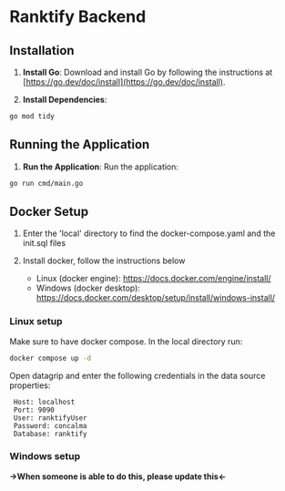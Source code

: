 # Ranktify Backend

## Installation

1. **Install Go**: Download and install Go by following the instructions at [https://go.dev/doc/install](https://go.dev/doc/install).

2. **Install Dependencies**:
```bash
go mod tidy
```

## Running the Application

1.  **Run the Application**:
     Run the application:

```bash
go run cmd/main.go
```

## Docker Setup

1. Enter the 'local' directory to find the docker-compose.yaml and the init.sql files

2. Install docker, follow the instructions below

     - Linux (docker engine): https://docs.docker.com/engine/install/
     - Windows (docker desktop): https://docs.docker.com/desktop/setup/install/windows-install/


### Linux setup

Make sure to have docker compose. In the local directory run:
```bash
docker compose up -d
```

Open datagrip and enter the following credentials in the data source properties: 

     Host: localhost
     Port: 9090
     User: ranktifyUser
     Password: concalma
     Database: ranktify

### Windows setup

**->When someone is able to do this, please update this<-**